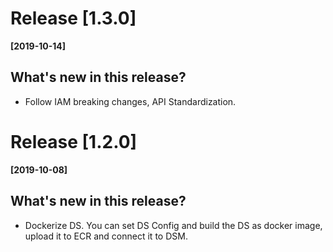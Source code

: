 # Release [1.3.0]
**[2019-10-14]**

## What's new in this release?
* Follow IAM breaking changes, API Standardization.

# Release [1.2.0]
**[2019-10-08]**

## What's new in this release?
* Dockerize DS. You can set DS Config and build the DS as docker image, upload it to ECR and connect it to DSM.